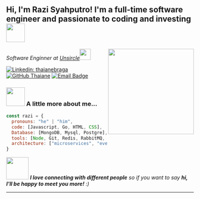 <h2> Hi, I'm Razi Syahputro! I'm a full-time software engineer and passionate to coding and investing <img src="https://media.giphy.com/media/mGcNjsfWAjY5AEZNw6/giphy.gif" width="50"></h2>
<img align='right' src="https://camo.githubusercontent.com/5d7bb187ae38dcf16cad39b6a668f4e0ba6f3351/68747470733a2f2f6d656469612e67697068792e636f6d2f6d656469612f6a52663566736e38473659616f674157786e2f67697068792e676966" width="230">
<p><em>Software Enginner at <a href="https://unsircle.id/">Unsircle</a><img src="https://media.giphy.com/media/fYSnHlufseco8Fh93Z/giphy.gif" width="30"></br>
</em></p>

[![Linkedin: thaianebraga](https://img.shields.io/badge/-razisyahputro-blue?style=flat-square&logo=Linkedin&logoColor=white&link=https://www.linkedin.com/in/razisyahputro/)](https://www.linkedin.com/in/razi-aziz-syahputro/)
[![GitHub Thaiane](https://img.shields.io/github/followers/razidev?label=follow&style=social)](https://github.com/razidev)
[![Email Badge](https://img.shields.io/badge/-razisyahputro-c14438?style=flat-square&logo=Gmail&logoColor=white&link=mailto:razisyahputro@gmail.com)](mailto:razisyahputro@gmail.com)


### <img src="https://media.giphy.com/media/VgCDAzcKvsR6OM0uWg/giphy.gif" width="50"> A little more about me...  

```javascript
const razi = {
  pronouns: "he" | "him",
  code: [Javascript, Go, HTML, CSS],
  Database: [MongoDB, Mysql, Postgre],
  tools: [Node, Git, Redis, RabbitMQ, Docker],
  architecture: ["microservices", "event-driven", "monolithic"]
}
```

<img src="https://media.giphy.com/media/LnQjpWaON8nhr21vNW/giphy.gif" width="60"> <em><b>I love connecting with different people</b> so if you want to say <b>hi, I'll be happy to meet you more!</b> :)</em>

---
